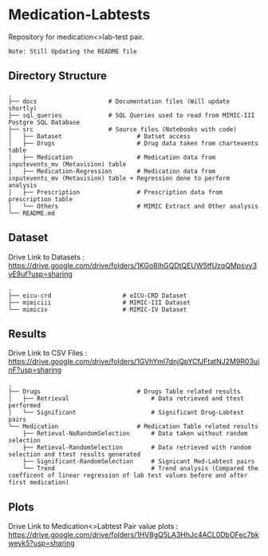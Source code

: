 # Medication-Labtests
Repository for medication<>lab-test pair.

`Note: Still Updating the README file`

## Directory Structure

    .
    ├── docs                    # Documentation files (Will update shortly)
    ├── sql_queries             # SQL Queries used to read from MIMIC-III Postgre SQL Database
    ├── src                     # Source files (Notebooks with code)
    │   ├── Dataset                     # Datset access
    │   ├── Drugs                       # Drug data taken from chartevents table
    │   ├── Medication                  # Medication data from inputevents_mv (Metavision) table
    │   ├── Medication-Regression       # Medication data from inputevents_mv (Metavision) table + Regression done to perform analysis
    │   ├── Prescription                # Prescription data from prescription table
    │   └── Others                      # MIMIC Extract and Other analysis
    └── README.md

## Dataset
Drive Link to Datasets : https://drive.google.com/drive/folders/1KGo8IhGQDtQEUW5tfUzqQMpsvy3yE9uf?usp=sharing

    .
    ├── eicu-crd                    # eICU-CRD Dataset
    ├── mimiciii                    # MIMIC-III Dataset
    └── mimiciv                     # MIMIC-IV Dataset
    

## Results
Drive Link to CSV Files : https://drive.google.com/drive/folders/1GVhYml7dnjQpYCfJFtatNJ2M9R03uinF?usp=sharing

    .
    ├── Drugs                           # Drugs Table related results 
    │   ├── Retrieval                       # Data retrieved and ttest performed                 
    │   └── Significant                     # Significant Drug-Labtest pairs      
    └── Medication                      # Medication Table related results 
        ├── Retieval-NoRandomSelection      # Data taken without random selection
        ├── Retieval-RandomSelection        # Data retrieved with random selection and ttest results generated
        ├── Significant-RandomSelection     # Signicant Med-Labtest pairs
        └── Trend                           # Trend analysis (Compared the coefficent of linear regression of lab test values before and after first medication) 

## Plots
Drive Link to Medication<>Labtest Pair value plots : https://drive.google.com/drive/folders/1HV8gQ5LA3HhJc4ACL0DbOFec7bkweyk5?usp=sharing
